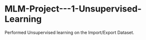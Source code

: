 # MLM-Project---1-Unsupervised-Learning
Performed Unsupervised learning on the Import/Export Dataset.
